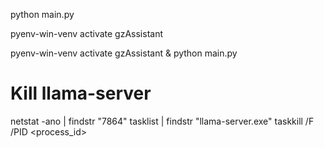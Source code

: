 python main.py

pyenv-win-venv activate gzAssistant

pyenv-win-venv activate gzAssistant & python main.py

# Kill llama-server
netstat -ano | findstr "7864"
tasklist | findstr "llama-server.exe"
taskkill /F /PID <process_id>



